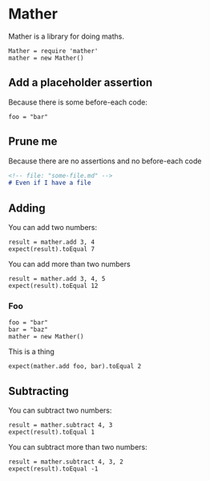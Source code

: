 # Mather

Mather is a library for doing maths.

    Mather = require 'mather'
    mather = new Mather()


## Add a placeholder assertion

Because there is some before-each code:

    foo = "bar"

## Prune me 

Because there are no assertions and no before-each code

```md
<!-- file: "some-file.md" -->
# Even if I have a file
```

## Adding

You can add two numbers:

    result = mather.add 3, 4
    expect(result).toEqual 7

You can add more than two numbers

    result = mather.add 3, 4, 5
    expect(result).toEqual 12

### Foo

    foo = "bar"
    bar = "baz"
    mather = new Mather()

This is a thing

    expect(mather.add foo, bar).toEqual 2

## Subtracting

You can subtract two numbers:

    result = mather.subtract 4, 3
    expect(result).toEqual 1

You can subtract more than two numbers:

    result = mather.subtract 4, 3, 2
    expect(result).toEqual -1
